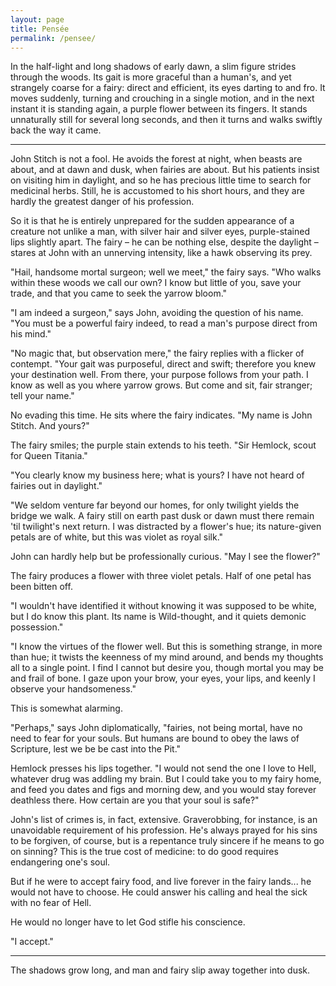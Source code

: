 ```yaml
---
layout: page
title: Pensée
permalink: /pensee/
---
```


In the half-light and long shadows of early dawn, a slim figure strides through the woods. Its gait is more graceful than a human's, and yet strangely coarse for a fairy: direct and efficient, its eyes darting to and fro. It moves suddenly, turning and crouching in a single motion, and in the next instant it is standing again, a purple flower between its fingers. It stands unnaturally still for several long seconds, and then it turns and walks swiftly back the way it came.

---

John Stitch is not a fool. He avoids the forest at night, when beasts are about, and at dawn and dusk, when fairies are about. But his patients insist on visiting him in daylight, and so he has precious little time to search for medicinal herbs. Still, he is accustomed to his short hours, and they are hardly the greatest danger of his profession.

So it is that he is entirely unprepared for the sudden appearance of a creature not unlike a man, with silver hair and silver eyes, purple-stained lips slightly apart. The fairy &ndash; he can be nothing else, despite the daylight &ndash; stares at John with an unnerving intensity, like a hawk observing its prey.

"Hail, handsome mortal surgeon; well we meet," the fairy says. "Who walks within these woods we call our own? I know but little of you, save your trade, and that you came to seek the yarrow bloom."

"I am indeed a surgeon," says John, avoiding the question of his name. "You must be a powerful fairy indeed, to read a man's purpose direct from his mind."

"No magic that, but observation mere," the fairy replies with a flicker of contempt. "Your gait was purposeful, direct and swift; therefore you knew your destination well. From there, your purpose follows from your path. I know as well as you where yarrow grows. But come and sit, fair stranger; tell your name."

No evading this time. He sits where the fairy indicates. "My name is John Stitch. And yours?"

The fairy smiles; the purple stain extends to his teeth. "Sir Hemlock, scout for Queen Titania."

"You clearly know my business here; what is yours? I have not heard of fairies out in daylight."

"We seldom venture far beyond our homes, for only twilight yields the bridge we walk. A fairy still on earth past dusk or dawn must there remain 'til twilight's next return. I was distracted by a flower's hue; its nature-given petals are of white, but this was violet as royal silk."

John can hardly help but be professionally curious. "May I see the flower?"

The fairy produces a flower with three violet petals. Half of one petal has been bitten off.

"I wouldn't have identified it without knowing it was supposed to be white, but I do know this plant. Its name is Wild-thought, and it quiets demonic possession."

"I know the virtues of the flower well. But this is something strange, in more than hue; it twists the keenness of my mind around, and bends my thoughts all to a single point. I find I cannot but desire you, though mortal you may be and frail of bone. I gaze upon your brow, your eyes, your lips, and keenly I observe your handsomeness."

This is somewhat alarming.

"Perhaps," says John diplomatically, "fairies, not being mortal, have no need to fear for your souls. But humans are bound to obey the laws of Scripture, lest we be be cast into the Pit."

Hemlock presses his lips together. "I would not send the one I love to Hell, whatever drug was addling my brain. But I could take you to my fairy home, and feed you dates and figs and morning dew, and you would stay forever deathless there. How certain are you that your soul is safe?"

John's list of crimes is, in fact, extensive. Graverobbing, for instance, is an unavoidable requirement of his profession. He's always prayed for his sins to be forgiven, of course, but is a repentance truly sincere if he means to go on sinning? This is the true cost of medicine: to do good requires endangering one's soul.

But if he were to accept fairy food, and live forever in the fairy lands... he would not have to choose. He could answer his calling and heal the sick with no fear of Hell.

He would no longer have to let God stifle his conscience.

"I accept."

---

The shadows grow long, and man and fairy slip away together into dusk.
